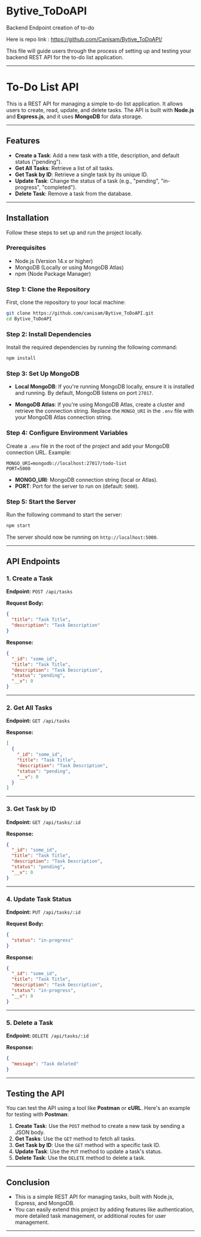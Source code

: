 # Bytive_ToDoAPI
Backend Endpoint creation of to-do

Here is repo link : https://github.com/Canisam/Bytive_ToDoAPI/

This file will guide users through the process of setting up and testing your backend REST API for the to-do list application.

---

# To-Do List API

This is a REST API for managing a simple to-do list application. It allows users to create, read, update, and delete tasks. The API is built with **Node.js** and **Express.js**, and it uses **MongoDB** for data storage.

---

## Features

- **Create a Task**: Add a new task with a title, description, and default status ("pending").
- **Get All Tasks**: Retrieve a list of all tasks.
- **Get Task by ID**: Retrieve a single task by its unique ID.
- **Update Task**: Change the status of a task (e.g., "pending", "in-progress", "completed").
- **Delete Task**: Remove a task from the database.

---

## Installation

Follow these steps to set up and run the project locally.

### Prerequisites

- Node.js (Version 14.x or higher)
- MongoDB (Locally or using MongoDB Atlas)
- npm (Node Package Manager)

### Step 1: Clone the Repository

First, clone the repository to your local machine:

```bash
git clone https://github.com/canisam/Bytive_ToDoAPI.git
cd Bytive_ToDoAPI
```

### Step 2: Install Dependencies

Install the required dependencies by running the following command:

```bash
npm install
```

### Step 3: Set Up MongoDB

- **Local MongoDB**: If you're running MongoDB locally, ensure it is installed and running. By default, MongoDB listens on port `27017`.

- **MongoDB Atlas**: If you're using MongoDB Atlas, create a cluster and retrieve the connection string. Replace the `MONGO_URI` in the `.env` file with your MongoDB Atlas connection string.

### Step 4: Configure Environment Variables

Create a `.env` file in the root of the project and add your MongoDB connection URL. Example:

```
MONGO_URI=mongodb://localhost:27017/todo-list
PORT=5000
```

- **MONGO_URI**: MongoDB connection string (local or Atlas).
- **PORT**: Port for the server to run on (default: `5000`).

### Step 5: Start the Server

Run the following command to start the server:

```bash
npm start
```

The server should now be running on `http://localhost:5000`.

---

## API Endpoints

### 1. Create a Task

**Endpoint:** `POST /api/tasks`

**Request Body:**

```json
{
  "title": "Task Title",
  "description": "Task Description"
}
```

**Response:**

```json
{
  "_id": "some_id",
  "title": "Task Title",
  "description": "Task Description",
  "status": "pending",
  "__v": 0
}
```

---

### 2. Get All Tasks

**Endpoint:** `GET /api/tasks`

**Response:**

```json
[
  {
    "_id": "some_id",
    "title": "Task Title",
    "description": "Task Description",
    "status": "pending",
    "__v": 0
  }
]
```

---

### 3. Get Task by ID

**Endpoint:** `GET /api/tasks/:id`

**Response:**

```json
{
  "_id": "some_id",
  "title": "Task Title",
  "description": "Task Description",
  "status": "pending",
  "__v": 0
}
```

---

### 4. Update Task Status

**Endpoint:** `PUT /api/tasks/:id`

**Request Body:**

```json
{
  "status": "in-progress"
}
```

**Response:**

```json
{
  "_id": "some_id",
  "title": "Task Title",
  "description": "Task Description",
  "status": "in-progress",
  "__v": 0
}
```

---

### 5. Delete a Task

**Endpoint:** `DELETE /api/tasks/:id`

**Response:**

```json
{
  "message": "Task deleted"
}
```

---

## Testing the API

You can test the API using a tool like **Postman** or **cURL**. Here's an example for testing with **Postman**:

1. **Create Task**: Use the `POST` method to create a new task by sending a JSON body.
2. **Get Tasks**: Use the `GET` method to fetch all tasks.
3. **Get Task by ID**: Use the `GET` method with a specific task ID.
4. **Update Task**: Use the `PUT` method to update a task's status.
5. **Delete Task**: Use the `DELETE` method to delete a task.

---

## Conclusion

- This is a simple REST API for managing tasks, built with Node.js, Express, and MongoDB.
- You can easily extend this project by adding features like authentication, more detailed task management, or additional routes for user management.

---

